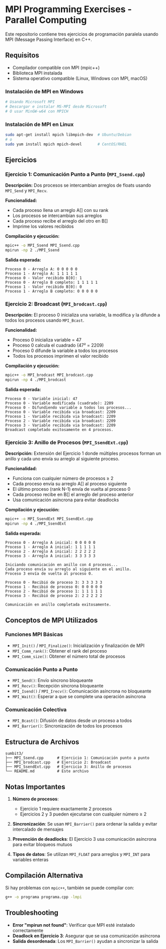 # MPI Programming Exercises - Parallel Computing

Este repositorio contiene tres ejercicios de programación paralela usando MPI (Message Passing Interface) en C++.

## Requisitos

- Compilador compatible con MPI (mpic++)
- Biblioteca MPI instalada
- Sistema operativo compatible (Linux, Windows con MPI, macOS)

### Instalación de MPI en Windows
```bash
# Usando Microsoft MPI
# Descargar e instalar MS-MPI desde Microsoft
# O usar MinGW-w64 con MPICH
```

### Instalación de MPI en Linux
```bash
sudo apt-get install mpich libmpich-dev  # Ubuntu/Debian
# o
sudo yum install mpich mpich-devel       # CentOS/RHEL
```

## Ejercicios

### Ejercicio 1: Comunicación Punto a Punto (`MPI_Ssend.cpp`)

**Descripción:** Dos procesos se intercambian arreglos de floats usando `MPI_Send` y `MPI_Recv`.

**Funcionalidad:**
- Cada proceso llena un arreglo A[] con su rank
- Los procesos se intercambian sus arreglos
- Cada proceso recibe el arreglo del otro en B[]
- Imprime los valores recibidos

**Compilación y ejecución:**
```bash
mpic++ -o MPI_Ssend MPI_Ssend.cpp
mpirun -np 2 ./MPI_Ssend
```

**Salida esperada:**
```
Proceso 0 - Arreglo A: 0 0 0 0 0
Proceso 1 - Arreglo A: 1 1 1 1 1
Proceso 0 - Valor recibido B[0]: 1
Proceso 0 - Arreglo B completo: 1 1 1 1 1
Proceso 1 - Valor recibido B[0]: 0
Proceso 1 - Arreglo B completo: 0 0 0 0 0
```

### Ejercicio 2: Broadcast (`MPI_brodcast.cpp`)

**Descripción:** El proceso 0 inicializa una variable, la modifica y la difunde a todos los procesos usando `MPI_Bcast`.

**Funcionalidad:**
- Proceso 0 inicializa variable = 47
- Proceso 0 calcula el cuadrado (47² = 2209)
- Proceso 0 difunde la variable a todos los procesos
- Todos los procesos imprimen el valor recibido

**Compilación y ejecución:**
```bash
mpic++ -o MPI_brodcast MPI_brodcast.cpp
mpirun -np 4 ./MPI_brodcast
```

**Salida esperada:**
```
Proceso 0 - Variable inicial: 47
Proceso 0 - Variable modificada (cuadrado): 2209
Proceso 0 - Difundiendo variable a todos los procesos...
Proceso 0 - Variable recibida via broadcast: 2209
Proceso 1 - Variable recibida via broadcast: 2209
Proceso 2 - Variable recibida via broadcast: 2209
Proceso 3 - Variable recibida via broadcast: 2209
Broadcast completado exitosamente en 4 procesos.
```

### Ejercicio 3: Anillo de Procesos (`MPI_SsendExt.cpp`)

**Descripción:** Extensión del Ejercicio 1 donde múltiples procesos forman un anillo y cada uno envía su arreglo al siguiente proceso.

**Funcionalidad:**
- Funciona con cualquier número de procesos ≥ 2
- Cada proceso envía su arreglo A[] al proceso siguiente
- El último proceso (rank N-1) envía de vuelta al proceso 0
- Cada proceso recibe en B[] el arreglo del proceso anterior
- Usa comunicación asíncrona para evitar deadlocks

**Compilación y ejecución:**
```bash
mpic++ -o MPI_SsendExt MPI_SsendExt.cpp
mpirun -np 4 ./MPI_SsendExt
```

**Salida esperada:**
```
Proceso 0 - Arreglo A inicial: 0 0 0 0 0
Proceso 1 - Arreglo A inicial: 1 1 1 1 1
Proceso 2 - Arreglo A inicial: 2 2 2 2 2
Proceso 3 - Arreglo A inicial: 3 3 3 3 3

Iniciando comunicación en anillo con 4 procesos...
Cada proceso envía su arreglo al siguiente en el anillo.
Proceso 3 envía de vuelta al proceso 0.

Proceso 0 - Recibió de proceso 3: 3 3 3 3 3
Proceso 1 - Recibió de proceso 0: 0 0 0 0 0
Proceso 2 - Recibió de proceso 1: 1 1 1 1 1
Proceso 3 - Recibió de proceso 2: 2 2 2 2 2

Comunicación en anillo completada exitosamente.
```

## Conceptos de MPI Utilizados

### Funciones MPI Básicas
- `MPI_Init()` / `MPI_Finalize()`: Inicialización y finalización de MPI
- `MPI_Comm_rank()`: Obtener el rank del proceso
- `MPI_Comm_size()`: Obtener el número total de procesos

### Comunicación Punto a Punto
- `MPI_Send()`: Envío síncrono bloqueante
- `MPI_Recv()`: Recepción síncrona bloqueante
- `MPI_Isend()` / `MPI_Irecv()`: Comunicación asíncrona no bloqueante
- `MPI_Wait()`: Esperar a que se complete una operación asíncrona

### Comunicación Colectiva
- `MPI_Bcast()`: Difusión de datos desde un proceso a todos
- `MPI_Barrier()`: Sincronización de todos los procesos

## Estructura de Archivos

```
sumbit3/
├── MPI_Ssend.cpp      # Ejercicio 1: Comunicación punto a punto
├── MPI_brodcast.cpp   # Ejercicio 2: Broadcast
├── MPI_SsendExt.cpp   # Ejercicio 3: Anillo de procesos
└── README.md          # Este archivo
```

## Notas Importantes

1. **Número de procesos**: 
   - Ejercicio 1 requiere exactamente 2 procesos
   - Ejercicios 2 y 3 pueden ejecutarse con cualquier número ≥ 2

2. **Sincronización**: Se usan `MPI_Barrier()` para ordenar la salida y evitar intercalado de mensajes

3. **Prevención de deadlocks**: El Ejercicio 3 usa comunicación asíncrona para evitar bloqueos mutuos

4. **Tipos de datos**: Se utilizan `MPI_FLOAT` para arreglos y `MPI_INT` para variables enteras

## Compilación Alternativa

Si hay problemas con `mpic++`, también se puede compilar con:
```bash
g++ -o programa programa.cpp -lmpi
```

## Troubleshooting

- **Error "mpirun not found"**: Verificar que MPI esté instalado correctamente
- **Deadlock en Ejercicio 3**: Asegurar que se usa comunicación asíncrona
- **Salida desordenada**: Los `MPI_Barrier()` ayudan a sincronizar la salida
